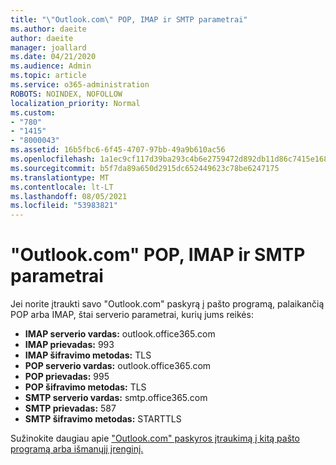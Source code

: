```yaml
---
title: "\"Outlook.com\" POP, IMAP ir SMTP parametrai"
ms.author: daeite
author: daeite
manager: joallard
ms.date: 04/21/2020
ms.audience: Admin
ms.topic: article
ms.service: o365-administration
ROBOTS: NOINDEX, NOFOLLOW
localization_priority: Normal
ms.custom:
- "780"
- "1415"
- "8000043"
ms.assetid: 16b5fbc6-6f45-4707-97bb-49a9b610ac56
ms.openlocfilehash: 1a1ec9cf117d39ba293c4b6e2759472d892db11d86c7415e1689027aa8a728ba
ms.sourcegitcommit: b5f7da89a650d2915dc652449623c78be6247175
ms.translationtype: MT
ms.contentlocale: lt-LT
ms.lasthandoff: 08/05/2021
ms.locfileid: "53983821"
---
```

# <a name="pop-imap-and-smtp-settings-for-outlookcom"></a>"Outlook.com" POP, IMAP ir SMTP parametrai

Jei norite įtraukti savo "Outlook.com" paskyrą į pašto programą, palaikančią POP arba IMAP, štai serverio parametrai, kurių jums reikės:
  
- **IMAP serverio vardas:** outlook.office365.com
- **IMAP prievadas:** 993
- **IMAP šifravimo metodas:** TLS
- **POP serverio vardas:** outlook.office365.com  
- **POP prievadas:** 995  
- **POP šifravimo metodas:** TLS  
- **SMTP serverio vardas:** smtp.office365.com
- **SMTP prievadas:** 587
- **SMTP šifravimo metodas:** STARTTLS

Sužinokite daugiau apie ["Outlook.com" paskyros įtraukimą į kitą pašto programą arba išmanųjį įrenginį.](https://support.office.com/article/73f3b178-0009-41ae-aab1-87b80fa94970?wt.mc_id=Office_Outlook_com_Alchemy)